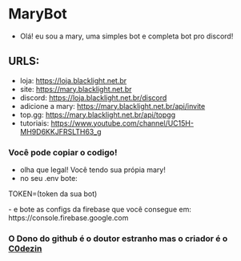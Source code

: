 # MaryBot
- Olá! eu sou a mary, uma simples bot e completa bot pro discord!

## URLS:
- loja: https://loja.blacklight.net.br
- site: https://mary.blacklight.net.br
- discord: https://loja.blacklight.net.br/discord
- adicione a mary: https://mary.blacklight.net.br/api/invite
- top.gg: https://mary.blacklight.net.br/api/topgg
- tutoriais: https://www.youtube.com/channel/UC15H-MH9D6KKJFRSLTH63_g
### Você pode copiar o codigo!
- olha que legal! Você tendo sua própia mary!
- no seu .env bote:
<p>TOKEN=(token da sua bot)</p>
- e bote as configs da firebase que você consegue em: https://console.firebase.google.com


### O Dono do github é o doutor estranho mas o criador é o [C0dezin](https://github.com/C0dezin)
